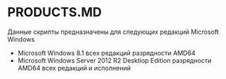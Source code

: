 # PRODUCTS.MD

Данные скрипты предназначены для следующих редакций Microsoft Windows

- Microsoft Windows 8.1 всех редакций разрядности AMD64
- Microsoft Windows Server 2012 R2 Desktiop Edition разрядности AMD64 всех редакций и исполнений



